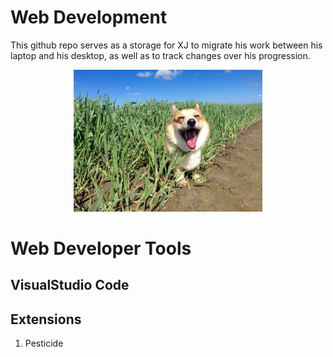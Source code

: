 # Web Development
This github repo serves as a storage for XJ to migrate his work between his laptop and his desktop, as well as to track changes over his progression.

<div id='corgi' align='center'>
    <img src="./images/cute doggo.jpg" alt="cute doggo" width=60%>   
</div>


<h1>Web Developer Tools</h1>
<h2>VisualStudio Code</h2>
<ol>

</ol>


<h2>Extensions</h2>
<ol>
    <li>Pesticide</li>
</ol>